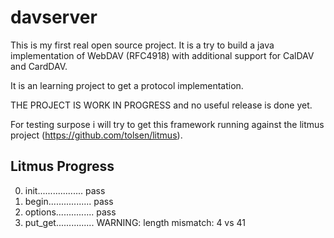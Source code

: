 # davserver

This is my first real open source project. It is a try to build a java implementation of WebDAV (RFC4918) with additional support for CalDAV and CardDAV. 

It is an learning project to get a protocol implementation.
 
THE PROJECT IS WORK IN PROGRESS and no useful release is done yet.

For testing surpose i will try to get this framework running against the litmus project (https://github.com/tolsen/litmus).

## Litmus Progress

0. init.................. pass
1. begin................. pass
2. options............... pass
3. put_get............... WARNING: length mismatch: 4 vs 41

